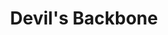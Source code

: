 ---
title: Devil's Backbone
lng: -78.9186439
lat: 37.8712507
color: 'var(--brewery)'
type: brewery
address: 200 Mosbys Run, Roseland, VA 22967
rating: 3.5
tags:
  - brewery
  - pub
  - craft beers
---